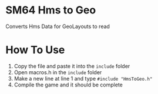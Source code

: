 # SM64 Hms to Geo
 Converts Hms Data for GeoLayouts to read
 
 # How To Use 
 1. Copy the file and paste it into the `include` folder
 2. Open macros.h in the `include` folder
 3. Make a new line at line 1 and type `#include "HmsToGeo.h"`
 4. Compile the game and it should be complete
